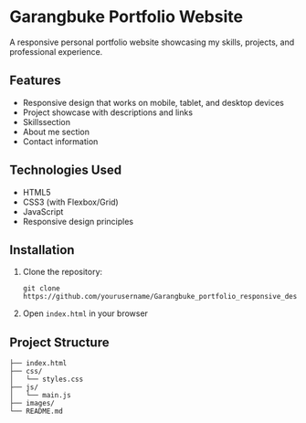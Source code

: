 # Garangbuke Portfolio Website

A responsive personal portfolio website showcasing my skills, projects, and professional experience.

## Features

- Responsive design that works on mobile, tablet, and desktop devices
- Project showcase with descriptions and links
- Skillssection
- About me section
- Contact information

## Technologies Used

- HTML5
- CSS3 (with Flexbox/Grid)
- JavaScript
- Responsive design principles

## Installation

1. Clone the repository:
    ```
    git clone https://github.com/yourusername/Garangbuke_portfolio_responsive_design
    ```
2. Open `index.html` in your browser

## Project Structure

```
├── index.html
├── css/
│   └── styles.css
├── js/
│   └── main.js
├── images/
└── README.md
```

